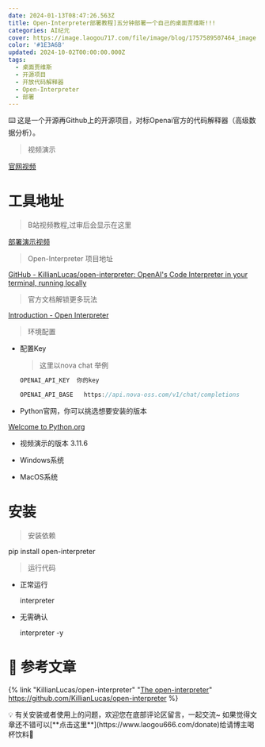 ```yaml
---
date: 2024-01-13T08:47:26.563Z
title: Open-Interpreter部署教程]五分钟部署一个自己的桌面贾维斯!!!
categories: AI纪元
cover: https://image.laogou717.com/file/image/blog/1757589507464_image.png
color: '#1E3A6B'
updated: 2024-10-02T00:00:00.000Z
tags:
  - 桌面贾维斯
  - 开源项目
  - 开放代码解释器
  - Open-Interpreter
  - 部署
---
```



<aside>
⌨️ 这是一个开源再Github上的开源项目，对标Openai官方的代码解释器（高级数据分析）。

</aside>

> 视频演示
> 

[官网视频](https://user-images.githubusercontent.com/63927363/264166941-37152071-680d-4423-9af3-64836a6f7b60.mp4)

# 工具地址

> B站视频教程,过审后会显示在这里
> 

[部署演示视频](https://player.bilibili.com/player.html?aid=920030181&bvid=BV1su4y1n7v4&cid=1311192101&p=1)

> Open-Interpreter 项目地址
> 

[GitHub - KillianLucas/open-interpreter: OpenAI's Code Interpreter in your terminal, running locally](https://github.com/KillianLucas/open-interpreter)

> 官方文档解锁更多玩法
> 

[Introduction - Open Interpreter](https://docs.openinterpreter.com/)

> 环境配置
> 
- 配置Key
    
    > 这里以nova chat 举例
    >

    
    ```jsx
    OPENAI_API_KEY  你的key
    ```
    
    ```jsx
    OPENAI_API_BASE   https://api.nova-oss.com/v1/chat/completions
    ```
    
- Python官网，你可以挑选想要安装的版本

[Welcome to Python.org](https://www.python.org/)

- 视频演示的版本 3.11.6
- Windows系统
    
    [](https://www.python.org/ftp/python/3.11.6/python-3.11.6-amd64.exe)
    
- MacOS系统
    
    [](https://www.python.org/ftp/python/3.11.6/python-3.11.6-macos11.pkg)
    

# 安装

> 安装依赖
> 

pip install open-interpreter

> 运行代码
>

- 正常运行
    
    interpreter
    
- 无需确认
    
    interpreter -y
    

# 📎 参考文章
{% link "KillianLucas/open-interpreter" "[The open-interpreter](https://openinterpreter.com/)" https://github.com/KillianLucas/open-interpreter %}

<aside>
💡 有关安装或者使用上的问题，欢迎您在底部评论区留言，一起交流~
如果觉得文章还不错可以[**点击这里**](https://www.laogou666.com/donate)给请博主喝杯饮料🥤

</aside>